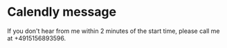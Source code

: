 # Calendly message

If you don't hear from me within 2 minutes of the start time, please call me at +4915156893596.